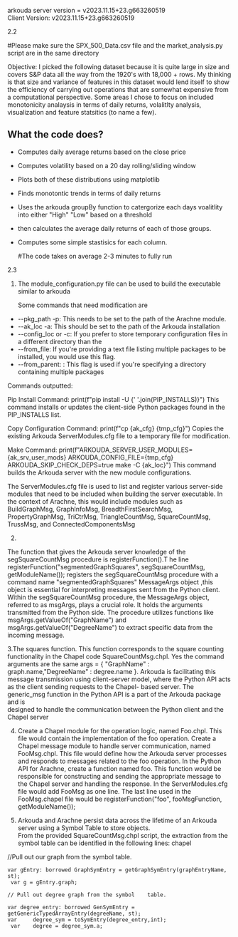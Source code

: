 
arkouda server version = v2023.11.15+23.g663260519  
Client Version: v2023.11.15+23.g663260519

2.2

#Please make sure the SPX_500_Data.csv file and the market_analysis.py script are in the same directory

Objective: I picked the following dataset because it is quite large in size and covers S&P data all the way from the 1920's with 18,000 + rows.
My thinking is that size and variance of features in this dataset would lend itself to show the efficiency of carrying out operations that are somewhat
expensive from a computational perspective. Some areas I chose to focus on included monotonicity analaysis in terms of daily returns, volalitlty analysis, visualization and feature statsitics (to name a few).

## What the code does?
- Computes daily average returns based on the close price
- Computes volatility based on a 20 day rolling/sliding window
- Plots both of these distributions using matplotlib
- Finds monotontic trends in terms of daily returns
- Uses the arkouda groupBy function to catergorize each days voalitlity into either "High" "Low" based on a threshold
- then calculates the average daily returns of each of those groups.
- Computes some simple stastisics for each column.

  #The code takes on average 2-3 minutes to fully run


2.3
1. The module_configuration.py file can be used to build the executable similar to arkouda

    Some commands that need modification are 
* --pkg_path -p: This needs to be set to the path of the Arachne module.
* --ak_loc  -a: This should be set to the path of the Arkouda installation
*  --config_loc or -c: If you prefer to store temporary configuration files in a different directory than the 
* --from_file: If you're providing a text file listing multiple packages to be installed, you would use this flag.  
* --from_parent: : This flag is used if you're specifying a directory containing multiple packages

Commands outputted:

Pip Install Command:
print(f"pip install -U {' '.join(PIP_INSTALLS)}")
This command installs or updates the client-side Python packages found in the PIP_INSTALLS list.

Copy Configuration Command:
print(f"cp {ak_cfg} {tmp_cfg}")
Copies the existing Arkouda ServerModules.cfg file to a temporary file for modification.

Make Command:
print(f"ARKOUDA_SERVER_USER_MODULES={ak_srv_user_mods} ARKOUDA_CONFIG_FILE={tmp_cfg} ARKOUDA_SKIP_CHECK_DEPS=true make -C {ak_loc}")
This command builds the Arkouda server with the new module configurations. 



The ServerModules.cfg file  is used to list and register various server-side modules that need 
to be included when building the server executable. In the context of Arachne, this 
would include modules such as BuildGraphMsg, GraphInfoMsg, BreadthFirstSearchMsg, PropertyGraphMsg, 
TriCtrMsg, TriangleCountMsg, SquareCountMsg, TrussMsg, and ConnectedComponentsMsg


2.
The function that gives the Arkouda server knowledge of the segSquareCountMsg procedure is
registerFunction().T he line registerFunction("segmentedGraphSquares", segSquareCountMsg,
getModuleName()); registers the segSquareCountMsg procedure with a command name 	"segmentedGraphSquares"
MessageArgs object ,this object is essential for interpreting messages sent from the Python client.
Within the segSquareCountMsg procedure, the MessageArgs object, referred to as msgArgs, plays a
crucial role. It holds the arguments transmitted from the Python side. The procedure utilizes functions
like msgArgs.getValueOf("GraphName") and msgArgs.getValueOf("DegreeName") to extract specific data from the incoming message.

3.The squares function. This function corresponds to the square counting functionality in the Chapel code 
SquareCountMsg.chpl.  Yes the command arguments are the same args = { "GraphName" : graph.name,"DegreeName" : degree.name }. 
Arkouda is facilitating this message transmission 	using client-server model, where the Python API acts as the client 
sending requests to the Chapel-	based server. The generic_msg function in the Python API is a part of the Arkouda package and is 		
designed to handle the communication between the Python client and the Chapel server

4. Create a Chapel module for the operation logic, named Foo.chpl. 
This file would contain the implementation of the foo operation. 
Create a Chapel message module to handle server communication, 
named FooMsg.chpl. This file would define how the Arkouda server processes 
and responds to messages related to the foo operation. In the Python API for Arachne, create a function named foo. 
This function would be responsible for constructing and sending the appropriate message to the Chapel server and 
handling the response. In the ServerModules.cfg file would add FooMsg as one line. The last line used in the FooMsg.chapel 
file would be registerFunction("foo", fooMsgFunction, getModuleName());

5. Arkouda and Arachne persist data across the lifetime of an Arkouda server using a Symbol Table to store objects.  
	 From the provided SquareCountMsg.chpl script, the extraction from the symbol table can be 	identified in the following lines:
	chapel
	
  //Pull out our graph from the symbol table. 

	var gEntry: borrowed GraphSymEntry = getGraphSymEntry(graphEntryName, st);
	 var g = gEntry.graph; 

	// Pull out degree graph from the symbol 	table. 

	var degree_entry: borrowed GenSymEntry = getGenericTypedArrayEntry(degreeName, st); 
	var 	degree_sym = toSymEntry(degree_entry,int);
	 var 	degree = degree_sym.a;





  
